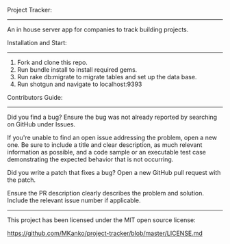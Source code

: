 Project Tracker:
___________________

An in house server app for companies to track building projects.

Installation and Start:
_________________________

1) Fork and clone this repo.
2) Run bundle install to install required gems.
3) Run rake db:migrate to migrate tables and set up the data base.
4) Run shotgun and navigate to localhost:9393


Contributors Guide:
______________________

Did you find a bug?
Ensure the bug was not already reported by searching on GitHub under Issues.

If you're unable to find an open issue addressing the problem, open a new one. Be sure to include a title and clear description, as much relevant information as possible, and a code sample or an executable test case demonstrating the expected behavior that is not occurring.

Did you write a patch that fixes a bug?
Open a new GitHub pull request with the patch.

Ensure the PR description clearly describes the problem and solution. Include the relevant issue number if applicable.
______________________________________________________________________________________________________________________

This project has been licensed under the MIT open source license:

https://github.com/MKanko/project-tracker/blob/master/LICENSE.md








